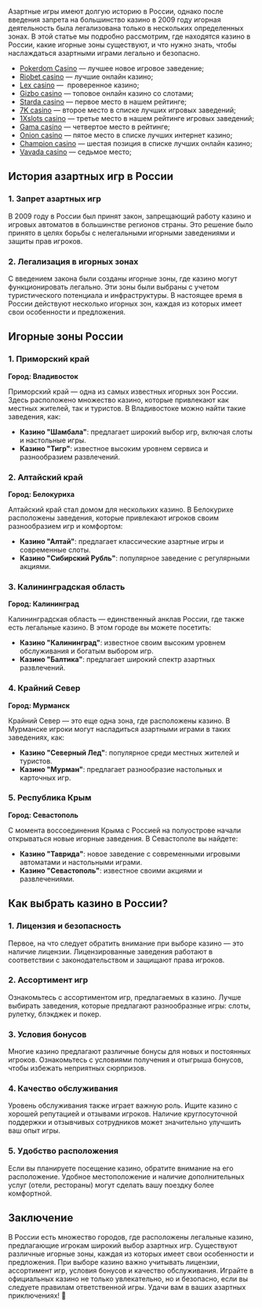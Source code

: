 Азартные игры имеют долгую историю в России, однако после введения запрета на большинство казино в 2009 году игорная деятельность была легализована только в нескольких определенных зонах. В этой статье мы подробно рассмотрим, где находятся казино в России, какие игорные зоны существуют, и что нужно знать, чтобы наслаждаться азартными играми легально и безопасно.

* [Pokerdom Casino](https://brandplay.link/FwVc4f) — лучшее новое игровое заведение;
* [Riobet casino](https://brandplay.link/TnjsxFvH) — лучшие онлайн казино;
* [Lex casino](https://brandplay.link/VMqNXPFs) —  проверенное казино;
* [Gizbo casino](https://brandplay.link/rvzLrVLp) — топовое онлайн казино со слотами;
* [Starda casino](https://brandplay.link/HDcDrxLk) — первое место в нашем рейтинге;
* [7K casino](https://brandplay.link/dd46bNgD) — второе место в списке лучших игровых заведений;
* [1Xslots casino](https://brandplay.link/J2ZbqMPZ) — третье место в нашем рейтинге игровых заведений;
* [Gama casino](https://brandplay.link/RD52jZbL) — четвертое место в рейтинге;
* [Onion casino](https://brandplay.link/8LcS6Djb) — пятое место в списке лучших интернет казино;
* [Champion casino](https://temon-gter.cfd/go/9n8?p56190p303844p3509t17502) — шестая позиция в списке лучших онлайн казино;
* [Vavada casino](https://vavadapartner.pro/?promo=75590753-cc8b-4c4a-8d71-99b7a2293439-jud\&target=register) — седьмое место;

## История азартных игр в России

### 1. Запрет азартных игр

В 2009 году в России был принят закон, запрещающий работу казино и игровых автоматов в большинстве регионов страны. Это решение было принято в целях борьбы с нелегальными игорными заведениями и защиты прав игроков.

### 2. Легализация в игорных зонах

С введением закона были созданы игорные зоны, где казино могут функционировать легально. Эти зоны были выбраны с учетом туристического потенциала и инфраструктуры. В настоящее время в России действуют несколько игорных зон, каждая из которых имеет свои особенности и предложения.

## Игорные зоны России

### 1. Приморский край

**Город: Владивосток**

Приморский край — одна из самых известных игорных зон России. Здесь расположено множество казино, которые привлекают как местных жителей, так и туристов. В Владивостоке можно найти такие заведения, как:

* **Казино "Шамбала"**: предлагает широкий выбор игр, включая слоты и настольные игры.
* **Казино "Тигр"**: известное высоким уровнем сервиса и разнообразием развлечений.

### 2. Алтайский край

**Город: Белокуриха**

Алтайский край стал домом для нескольких казино. В Белокурихе расположены заведения, которые привлекают игроков своим разнообразием игр и комфортом:

* **Казино "Алтай"**: предлагает классические азартные игры и современные слоты.
* **Казино "Сибирский Рубль"**: популярное заведение с регулярными акциями.

### 3. Калининградская область

**Город: Калининград**

Калининградская область — единственный анклав России, где также есть легальные казино. В этом городе вы можете посетить:

* **Казино "Калининград"**: известное своим высоким уровнем обслуживания и богатым выбором игр.
* **Казино "Балтика"**: предлагает широкий спектр азартных развлечений.

### 4. Крайний Север

**Город: Мурманск**

Крайний Север — это еще одна зона, где расположены казино. В Мурманске игроки могут насладиться азартными играми в таких заведениях, как:

* **Казино "Северный Лед"**: популярное среди местных жителей и туристов.
* **Казино "Мурман"**: предлагает разнообразие настольных и карточных игр.

### 5. Республика Крым

**Город: Севастополь**

С момента воссоединения Крыма с Россией на полуострове начали открываться новые игорные заведения. В Севастополе вы найдете:

* **Казино "Таврида"**: новое заведение с современными игровыми автоматами и настольными играми.
* **Казино "Севастополь"**: известное своими акциями и развлечениями.

## Как выбрать казино в России?

### 1. Лицензия и безопасность

Первое, на что следует обратить внимание при выборе казино — это наличие лицензии. Лицензированные заведения работают в соответствии с законодательством и защищают права игроков.

### 2. Ассортимент игр

Ознакомьтесь с ассортиментом игр, предлагаемых в казино. Лучше выбирать заведения, которые предлагают разнообразные игры: слоты, рулетку, блэкджек и покер.

### 3. Условия бонусов

Многие казино предлагают различные бонусы для новых и постоянных игроков. Ознакомьтесь с условиями получения и отыгрыша бонусов, чтобы избежать неприятных сюрпризов.

### 4. Качество обслуживания

Уровень обслуживания также играет важную роль. Ищите казино с хорошей репутацией и отзывами игроков. Наличие круглосуточной поддержки и отзывчивых сотрудников может значительно улучшить ваш опыт игры.

### 5. Удобство расположения

Если вы планируете посещение казино, обратите внимание на его расположение. Удобное местоположение и наличие дополнительных услуг (отели, рестораны) могут сделать вашу поездку более комфортной.

## Заключение

В России есть множество городов, где расположены легальные казино, предлагающие игрокам широкий выбор азартных игр. Существуют различные игорные зоны, каждая из которых имеет свои особенности и предложения. При выборе казино важно учитывать лицензии, ассортимент игр, условия бонусов и качество обслуживания. Играйте в официальных казино не только увлекательно, но и безопасно, если вы следуете правилам ответственной игры. Удачи вам в ваших азартных приключениях! 🎉
